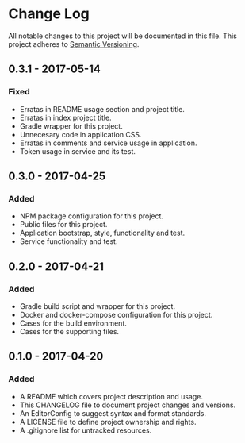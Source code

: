 # Change Log

All notable changes to this project will be documented in this file. This
project adheres to [Semantic Versioning](http://semver.org).

## 0.3.1 - 2017-05-14

### Fixed

  - Erratas in README usage section and project title.
  - Erratas in index project title.
  - Gradle wrapper for this project.
  - Unnecesary code in application CSS.
  - Erratas in comments and service usage in application.
  - Token usage in service and its test.

## 0.3.0 - 2017-04-25

### Added

  - NPM package configuration for this project.
  - Public files for this project.
  - Application bootstrap, style, functionality and test.
  - Service functionality and test.

## 0.2.0 - 2017-04-21

### Added

  - Gradle build script and wrapper for this project.
  - Docker and docker-compose configuration for this project.
  - Cases for the build environment.
  - Cases for the supporting files.

## 0.1.0 - 2017-04-20

### Added

  - A README which covers project description and usage.
  - This CHANGELOG file to document project changes and versions.
  - An EditorConfig to suggest syntax and format standards.
  - A LICENSE file to define project ownership and rights.
  - A .gitignore list for untracked resources.
